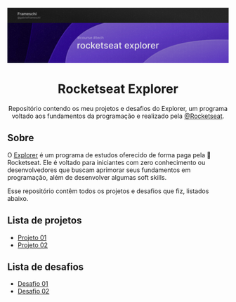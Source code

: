 ![Banner do repositório](docs/images/github-banner-rocketseat-explorer.jpg)

<h1 align="center">Rocketseat Explorer</h1>

<p align="center">Repositório contendo os meu projetos e desafios do Explorer, um programa voltado aos fundamentos da programação e realizado pela <a href="https://github.com/rocketseat-education" target="_blank">@Rocketseat</a>.</p>

## Sobre

O [Explorer](https://www.rocketseat.com.br/explorer) é um programa de estudos oferecido de forma paga pela 🚀 Rocketseat. Ele é voltado para iniciantes com zero conhecimento ou desenvolvedores que buscam aprimorar seus fundamentos em programação, além de desenvolver algumas soft skills.

Esse repositório contêm todos os projetos e desafios que fiz, listados abaixo.

## Lista de projetos

- [Projeto 01](projetos/projeto-01/)
- [Projeto 02](projetos/projeto-02/)

## Lista de desafios

- [Desafio 01](desafios/desafio-01)
- [Desafio 02](desafios/desafio-02)
